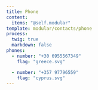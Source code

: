 ```yaml
---
title: Phone
content:
  items: "@self.modular"
template: modular/contacts/phone
process:
  twig: true
  markdown: false
phones:
  - number: "+30 6955567349"
    flag: "greece.svg"

  - number: "+357 97796559"
    flag: "cyprus.svg"
---
```

